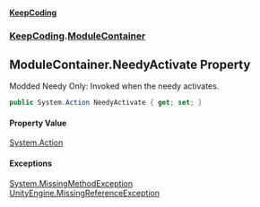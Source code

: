 #### [KeepCoding](index.md 'index')
### [KeepCoding](KeepCoding.md 'KeepCoding').[ModuleContainer](ModuleContainer.md 'KeepCoding.ModuleContainer')
## ModuleContainer.NeedyActivate Property
Modded Needy Only: Invoked when the needy activates.  
```csharp
public System.Action NeedyActivate { get; set; }
```
#### Property Value
[System.Action](https://docs.microsoft.com/en-us/dotnet/api/System.Action 'System.Action')
#### Exceptions
[System.MissingMethodException](https://docs.microsoft.com/en-us/dotnet/api/System.MissingMethodException 'System.MissingMethodException')  
[UnityEngine.MissingReferenceException](https://docs.microsoft.com/en-us/dotnet/api/UnityEngine.MissingReferenceException 'UnityEngine.MissingReferenceException')  
